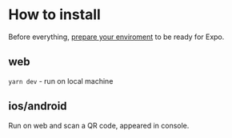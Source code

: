 # How to install

Before everything, [prepare your enviroment](https://docs.expo.dev/get-started/installation/) to be ready for Expo.

## web

`yarn dev` - run on local machine

## ios/android

Run on web and scan a QR code, appeared in console.